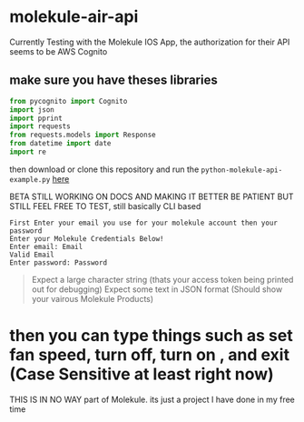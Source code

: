 # molekule-air-api
Currently Testing with the Molekule IOS App, the authorization for their API seems to be AWS Cognito

## make sure you have theses libraries 

```python
from pycognito import Cognito
import json
import pprint
import requests
from requests.models import Response
from datetime import date
import re
```
then download or clone this repository and run the `python-molekule-api-example.py` [here](./python-molekule-api-example.py)


BETA STILL WORKING ON DOCS AND MAKING IT BETTER BE PATIENT BUT STILL FEEL FREE TO TEST, still basically CLI based

```shell
First Enter your email you use for your molekule account then your password 
Enter your Molekule Credentials Below!
Enter email: Email
Valid Email
Enter password: Password
```
> Expect a large character string (thats your access token being printed out for debugging)
> Expect some text in JSON format (Should show your vairous Molekule Products)
# then you can type things such as set fan speed, turn off, turn on , and exit (Case Sensitive at least right now)


THIS IS IN NO WAY part of Molekule. its just a project I have done in my free time
